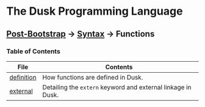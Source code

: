 # The Dusk Programming Language

## [Post-Bootstrap](../../README.md) -> [Syntax](../README.md) -> Functions

### Table of Contents

| File                        | Contents                                                     |
| --------------------------- | ------------------------------------------------------------ |
| [definition](definition.md) | How functions are defined in Dusk.                           |
| [external](external.md)     | Detailing the `extern` keyword and external linkage in Dusk. |
